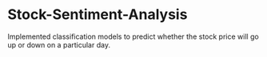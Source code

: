 # Stock-Sentiment-Analysis
Implemented classification models to predict whether the stock price will go up or down on a particular day.
